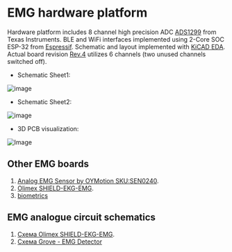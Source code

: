 # EMG hardware platform

Hardware platform includes 8 channel high precision ADC [ADS1299](https://www.ti.com/product/ADS1299) from Texas Instruments. BLE and WiFi interfaces implemented using 2-Core SOC ESP-32 from [Espressif](https://www.espressif.com/). Schematic and layout implemented with [KiCAD EDA](https://kicad.org/). Actual board revision [Rev.4](https://github.com/RF-Lab/emg_platform/tree/master/hw_platform/ADS1299EMG8xR2) utilizes 6 channels (two unused channels switched off).

* Schematic Sheet1:

![image](https://i.ibb.co/jMTmMg3/emg8x-schematic-page1.png)

* Schematic Sheet2:

![image](https://i.ibb.co/vLCs59N/emg8x-schematic-page2.png)

* 3D PCB visualization:

![Image](https://i.ibb.co/WxPzTH6/emg-8-6-x-R4.png)

## Other EMG boards
1. [Analog EMG Sensor by OYMotion SKU:SEN0240](https://www.dfrobot.com/wiki/index.php/Analog_EMG_Sensor_by_OYMotion_SKU:SEN0240).
2. [Olimex SHIELD-EKG-EMG](https://www.olimex.com/Products/Duino/Shields/SHIELD-EKG-EMG/open-source-hardware).
3. [biometrics](http://www.biometricsltd.com/wireless-sensors.htm)
 
## EMG analogue circuit schematics
1. [Схема Olimex SHIELD-EKG-EMG](https://www.olimex.com/Products/Duino/Shields/SHIELD-EKG-EMG/resources/SHIELD-EKG-EMG-REV-B-SCHEMATIC.pdf).
2. [Схема Grove - EMG Detector](https://static.chipdip.ru/lib/843/DOC003843068.pdf)



